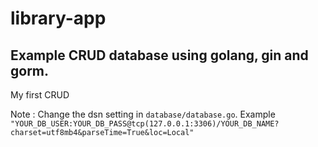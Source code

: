 # library-app
## Example CRUD database using golang, gin and gorm.
My first CRUD

Note : Change the dsn setting in ``` database/database.go ```. Example ``` "YOUR_DB_USER:YOUR_DB_PASS@tcp(127.0.0.1:3306)/YOUR_DB_NAME?charset=utf8mb4&parseTime=True&loc=Local" ```
